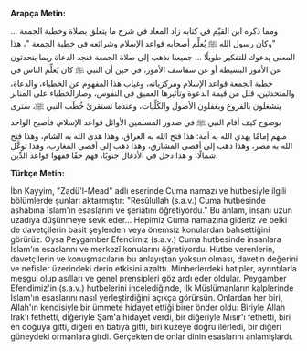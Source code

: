 **Arapça Metin:**

ومما ذكره ابن القيّم في كتابه زاد المعاد في شرح ما يتعلق بصلاة وخطبة الجمعة ... "وكان رسول الله ﷺ يُعلِّم أصحابه قواعد الإسلام وشرائعه في خطبة الجمعة "، هذا المعنى يدعوك للتفكير طويلًا … جميعنا نذهب إلى صلاة الجمعة فنجد الدعاة ربما يتحدثون عن الأمور البسيطة أو عن سفاسف الأمور، في حين أن النبي ﷺ كان يُعلِّم الناس في خطبة الجمعة قواعد الإسلام ومركزياته، وغياب هذا المفهوم عن الخطباء، والدعاة، والمتحدثين، قلل من قيمة الدعوة وتأثيرها العميق في النفوس، وصارالخطباء على المنابر ينشغلون بالفروع ويغفلون الأصول والكُلِّيات، وعندما تستقرئ خُطَب النبي ﷺ، سترى بوضوح كيف أقام النبي ﷺ في صدور المسلمين الأوائل قواعد الإسلام، فأصبح الواحد منهم إمامًا يهدي الله به أمة: هذا فتح الله به العراق، وهذا هدى الله به الشام، وهذا فتح الله به مصر، وهذا ذهب إلى أقصى المشارق، وهذا ذهب إلى أقصى المغارب، وهذا توغَّل شمالًا، و هذا دخل في الأدغال جنوبًا، فهم حقًا فقهوا قواعد الدِّين.

**Türkçe Metin:**

İbn Kayyim, "Zadü'l-Mead" adlı eserinde Cuma namazı ve hutbesiyle ilgili bölümlerde şunları aktarmıştır: "Resûlullah (s.a.v.) Cuma hutbesinde ashabına İslam'ın esaslarını ve şeriatını öğretiyordu." Bu anlam, insanı uzun uzadıya düşünmeye sevk eder... Hepimiz Cuma namazına gideriz ve belki de davetçilerin basit şeylerden veya önemsiz konulardan bahsettiğini görürüz. Oysa Peygamber Efendimiz (s.a.v.) Cuma hutbesinde insanlara İslam'ın esaslarını ve merkezî konularını öğretiyordu. Hutbe verenlerin, davetçilerin ve konuşmacıların bu anlayıştan yoksun olması, davetin değerini ve nefisler üzerindeki derin etkisini azalttı. Minberlerdeki hatipler, ayrıntılarla meşgul olup asılları ve genel prensipleri göz ardı eder oldular. Peygamber Efendimiz'in (s.a.v.) hutbelerini incelediğinde, ilk Müslümanların kalplerinde İslam'ın esaslarını nasıl yerleştirdiğini açıkça görürsün. Onlardan her biri, Allah'ın kendisiyle bir ümmete hidayet ettiği birer önder oldu: Biriyle Allah Irak'ı fethetti, diğeriyle Şam'a hidayet verdi, bir diğeriyle Mısır'ı fethetti, biri en doğuya gitti, diğeri en batıya gitti, biri kuzeye doğru ilerledi, bir diğeri güneydeki ormanlara girdi. Gerçekten de onlar dinin esaslarını anlamışlardı.